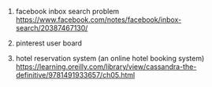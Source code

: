 1) facebook inbox search problem \
https://www.facebook.com/notes/facebook/inbox-search/20387467130/

2) pinterest user board

3) hotel reservation system (an online hotel booking system)
https://learning.oreilly.com/library/view/cassandra-the-definitive/9781491933657/ch05.html

